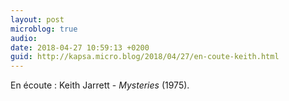 ```yaml
---
layout: post
microblog: true
audio: 
date: 2018-04-27 10:59:13 +0200
guid: http://kapsa.micro.blog/2018/04/27/en-coute-keith.html
---
```

En écoute : Keith Jarrett - _Mysteries_ (1975).
